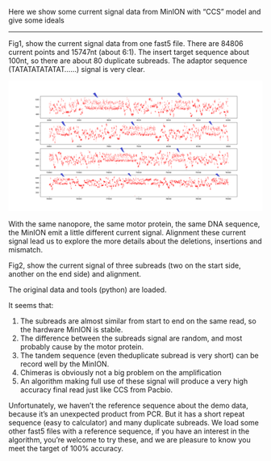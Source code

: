 
Here we show some current signal data from MinION with “CCS” model and give some ideals

___________________________________________________________________________________________________________________________
Fig1, show the current signal data from one fast5 file. There are 84806 current points and 15747nt (about 6:1). The insert target sequence about 100nt, so there are about 80 duplicate subreads. The adaptor sequence (TATATATATATAT……) signal is very clear.

![Example](https://github.com/Nicklu-HQ/Current-signal-alignment/blob/master/picture/Current_Value.png)

With the same nanopore, the same motor protein, the same DNA sequence, the MinION emit a little different current signal. Alignment these current signal lead us to explore the more details about the deletions, insertions and mismatch. 


Fig2, show the current signal of three subreads (two on the start side, another on the end side) and alignment.


The original data and tools (python) are loaded. 

It seems that:
1.	The subreads are almost similar from start to end on the same read, so the hardware MinION is stable.
2.	The difference between the subreads signal are random, and most probably cause by the motor protein.
3.	The tandem sequence (even theduplicate subread is very short) can be record well by the MinION.
4.	Chimeras is obviously not a big problem on the amplification 
5.	An algorithm making full use of these signal will produce a very high accuracy final read just like CCS from Pacbio.



Unfortunately, we haven’t the reference sequence about the demo data, because it’s an unexpected product from PCR.  But it has a short repeat sequence (easy to calculator) and many duplicate subreads.
We load some other fast5 files with a reference sequence, if you have an interest in the algorithm, you’re welcome to try these, and we are pleasure to know you meet the target of 100% accuracy.

